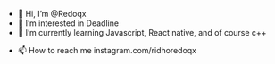- 👋 Hi, I’m @Redoqx
- 👀 I’m interested in Deadline
- 🌱 I’m currently learning Javascript, React native, and of course c++
<!-- - 💞️ I’m looking to collaborate on MyTubes -->
- 📫 How to reach me instagram.com/ridhoredoqx

<!---
Redoqx/Redoqx is a ✨ special ✨ repository because its `README.md` (this file) appears on your GitHub profile.
You can click the Preview link to take a look at your changes.
--->
